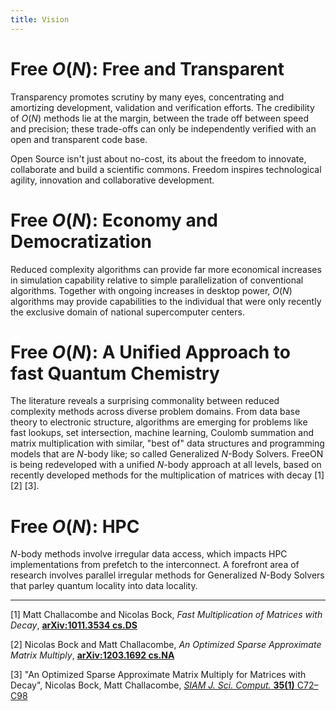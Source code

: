 ```yaml
---
title: Vision
---
```


# Free *O*(*N*): Free and Transparent

Transparency promotes scrutiny by many eyes, concentrating and amortizing
development, validation and verification efforts. The credibility of *O*(*N*)
methods lie at the margin, between the trade off between speed and precision;
these trade-offs can only be independently verified with an open and
transparent code base.

Open Source isn't just about no-cost, its about the freedom to innovate,
collaborate and build a scientific commons. Freedom inspires technological
agility, innovation and collaborative development.

# Free *O*(*N*): Economy and Democratization

Reduced complexity algorithms can provide far more economical increases in
simulation capability relative to simple parallelization of conventional
algorithms. Together with ongoing increases in desktop power, *O*(*N*)
algorithms may provide capabilities to the individual that were only recently
the exclusive domain of national supercomputer centers.

# Free *O*(*N*): A Unified Approach to fast Quantum Chemistry

The literature reveals a surprising commonality between reduced complexity
methods across diverse problem domains. From data base theory to electronic
structure, algorithms are emerging for problems like fast lookups, set
intersection, machine learning, Coulomb summation and matrix multiplication
with similar, "best of" data structures and programming models that are
*N*-body like; so called Generalized *N*-Body Solvers. FreeON is being
redeveloped with a unified *N*-body approach at all levels, based on recently
developed methods for the multiplication of matrices with decay [1] [2] [3].

# Free *O*(*N*): HPC

*N*-body methods involve irregular data access, which impacts HPC
implementations from prefetch to the interconnect. A forefront area of
research involves parallel irregular methods for Generalized *N*-Body Solvers
that parley quantum locality into data locality.

* * * * *

[1] Matt Challacombe and Nicolas Bock, <em>Fast Multiplication of Matrices
with Decay</em>, [**arXiv:1011.3534 cs.DS**](http://arxiv.org/abs/1011.3534)

[2] Nicolas Bock and Matt Challacombe, <em>An Optimized Sparse Approximate
Matrix Multiply</em>, [**arXiv:1203.1692
cs.NA**](http://arxiv.org/abs/1203.1692)

[3] "An Optimized Sparse Approximate Matrix Multiply for Matrices with Decay",
Nicolas Bock, Matt Challacombe, [*SIAM J. Sci. Comput.* **35(1)**
C72–C98](http://dx.doi.org/10.1137/120870761)
